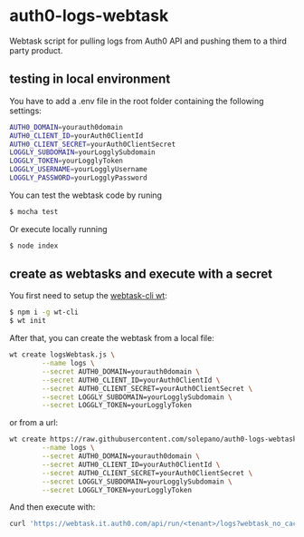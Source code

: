 # auth0-logs-webtask
Webtask script for pulling logs from Auth0 API and pushing them to a third party product.

## testing in local environment
You have to add a .env file in the root folder containing the following settings:
```sh
AUTH0_DOMAIN=yourauth0domain
AUTH0_CLIENT_ID=yourAuth0ClientId
AUTH0_CLIENT_SECRET=yourAuth0ClientSecret
LOGGLY_SUBDOMAIN=yourLogglySubdomain
LOGGLY_TOKEN=yourLogglyToken
LOGGLY_USERNAME=yourLogglyUsername
LOGGLY_PASSWORD=yourLogglyPassword
```
You can test the webtask code by runing 
```sh
$ mocha test
```
Or execute locally running
```sh
$ node index
```

## create as webtasks and execute with a secret

You first need to setup the [webtask-cli wt](https://webtask.io/cli):
```sh
$ npm i -g wt-cli
$ wt init
```
After that, you can create the webtask from a local file:

```sh
wt create logsWebtask.js \
        --name logs \
        --secret AUTH0_DOMAIN=yourauth0domain \
		--secret AUTH0_CLIENT_ID=yourAuth0ClientId \
		--secret AUTH0_CLIENT_SECRET=yourAuth0ClientSecret \
		--secret LOGGLY_SUBDOMAIN=yourLogglySubdomain \
		--secret LOGGLY_TOKEN=yourLogglyToken
```

or from a url:

```sh
wt create https://raw.githubusercontent.com/solepano/auth0-logs-webtask/master/logsWebtask.js \
        --name logs \
        --secret AUTH0_DOMAIN=yourauth0domain \
		--secret AUTH0_CLIENT_ID=yourAuth0ClientId \
		--secret AUTH0_CLIENT_SECRET=yourAuth0ClientSecret \
		--secret LOGGLY_SUBDOMAIN=yourLogglySubdomain \
		--secret LOGGLY_TOKEN=yourLogglyToken
```

And then execute with:
```sh
curl 'https://webtask.it.auth0.com/api/run/<tenant>/logs?webtask_no_cache=1'
```